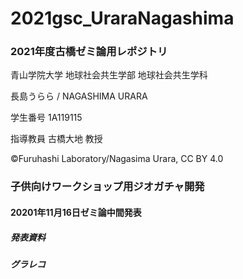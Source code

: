 # 2021gsc_UraraNagashima

### 2021年度古橋ゼミ論用レポジトリ

青山学院大学 地球社会共生学部 地球社会共生学科

長島うらら / NAGASHIMA URARA

学生番号 1A119115

指導教員 古橋大地 教授

©︎Furuhashi Laboratory/Nagasima Urara, CC BY 4.0

### 子供向けワークショップ用ジオガチャ開発

#### 20201年11月16日ゼミ論中間発表

##### 発表資料

##### グラレコ
